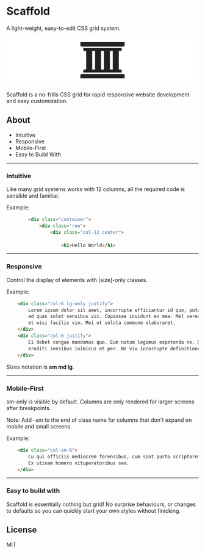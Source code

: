 # Scaffold
A light-weight, easy-to-edit CSS grid system.

![Scaffold Banner](Images/scaffold-banner.jpg?raw=true)

Scaffold is a no-frills CSS grid for rapid responsive website development and easy customization.


## About

* Intuitive
* Responsive
* Mobile-First
* Easy to Build With

---

### Intuitive

Like many grid systems works with 12 columns, all the required code is sensible and familiar.

Example:
```html
        <div class="container">
            <div class="row">
                <div class="col-12 center">

                    <h1>Hello World</h1>
```
---

### Responsive

Control the display of elements with [size]-only classes.

Example: 
```html
	<div class="col-6 lg-only justify">
		Lorem ipsum dolor sit amet, incorrupte efficiantur id quo, putant erroribus cum te,
		ad quas solet sensibus vix. Copiosae invidunt ex mea. Mel verear dolorem prodesset ne, 
		et wisi facilis vim. Mei ut soluta commune elaboraret.
	</div>
	<div class="col-6 justify">
		Ei debet congue mandamus quo. Eum natum legimus expetenda ne. Dolore gloriatur cu usu, 
		eruditi sensibus inimicus et per. Ne vix incorrupte definitiones.
	</div>
```

Sizes notation is **sm md lg**.

---

### Mobile-First

sm-only is visible by default. Columns are only rendered for larger screens after breakpoints.

Note: Add -sm to the end of class name for columns that don't expand on mobile and small screens.

Example:  
```html
	<div class="col-sm-6">
		Cu qui officiis mediocrem forensibus, cum sint purto scriptorem ad, has velit mucius iuvaret ex. 
		Ex utinam homero vituperatoribus sea.
	</div> 
```
---

### Easy to build with

Scaffold is essentially nothing but grid! No surprise behaviours, or changes to defaults so you can quickly start your own styles without finicking. 


## License

MIT
